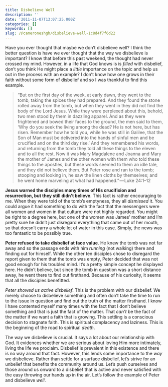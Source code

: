 ```yaml
---
title: Disbelieve Well
description: ''
date: '2011-11-07T13:07:25.000Z'
categories: []
keywords: []
slug: /@cameroneshgh/disbelieve-well-1c8d4f7f6d22
---
```


Have you ever thought that maybe we don’t disbelieve well? I think the better question is have we ever thought that the way we disbelieve is important? I know that before this past weekend, the thought had never crossed my mind. However, in a life that God knows is is _filled_ with disbelief, don’t you think He might place a _little_ importance on the topic and help us out in the process with an example? I don’t know how one grows in their faith without some form of disbelief and so I was thankful to find this example.

> “But on the first day of the week, at early dawn, they went to the tomb, taking the spices they had prepared. And they found the stone rolled away from the tomb, but when they went in they did not find the body of the Lord Jesus. While they were perplexed about this, behold, two men stood by them in dazzling apparel. And as they were frightened and bowed their faces to the ground, the men said to them, ‘Why do you seek the living among the dead? He is not here, but has risen. Remember how he told you, while he was still in Galilee, that the Son of Man must be delivered into the hands of sinful men and be crucified and on the third day rise.’ And they remembered his words, and returning from the tomb they told all these things to the eleven and to all the rest. Now it was Mary Magdalene and Joanna and Mary the mother of James and the other women with them who told these things to the apostles, but these words seemed to them an idle tale, and they did not believe them. But Peter rose and ran to the tomb; stooping and looking in, he saw the linen cloths by themselves; and he went home marveling at what had happened.” — Luke 24:1–12

**Jesus warned the disciples many times of His crucifixion and resurrection, but they still didn’t believe**. This fact is rather encouraging to me. When they were told of the tomb’s emptyness, they all _dismissed_ it. You could argue it had something to do with the fact that the messengers were all women and women in that culture were not highly regarded. You might be right to a degree here, but one of the women was James’ mother and I’m pretty sure he didn’t just disregard everything that came out of her mouth, so that doesn’t carry a whole lot of water in this case. Simply, the news was too fantastic to be possibly true.

**Peter refused to take disbelief at face value**. He knew the tomb was not far away and so the passage ends with him _running_ (not walking) there and finding out for himself. While the other ten disciples chose to disregard the report given to them that the tomb was empty, Peter decided that was not good enough for his troubled mind. It’s a pretty simple concept he displayed here. He didn’t believe, but since the tomb in question was a short distance away, he went there to find out firsthand. Because of his curiosity, it seems that all the disciples benefitted.

_Peter showed us active disbelief_. This is the problem with our disbelief. We merely choose to disbelieve something and often don’t take the time to run to the issue in question and find out the truth of the matter firsthand. I know I have contented myself many times with the fact that I don’t believe something and that is just the fact of the matter. That _can’t_ be the fact of the matter if we want a faith that is growing. This settling is a conscious decision to stagnate faith. This is spiritual complacency and laziness. This is the beginning of the road to spiritual _death_.

The way we disbelieve is crucial. It says a lot about our relationship with God. It evidences whether we are serious about loving Him more intimately, living the life we proclaim. Disbelief is prevalent in this existence and there is no way around that fact. However, this lends some importance to the _way_ we disbelieve. Rather than settle for a surface disbelief, let’s strive for an unbelief that benefits the community around us. Let’s push ourselves and those around us onward to a disbelief that is active and never satisfied with the easy throwing our hands up in the air. Let’s follow the example of Peter and disbelieve _well_.
